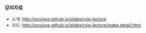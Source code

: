 ### 강의자료
  - 소개: http://sculove.github.io/slides/rxjs-lecture
  - 코드: http://sculove.github.io/slides/rxjs-lecture/index.detail.html
